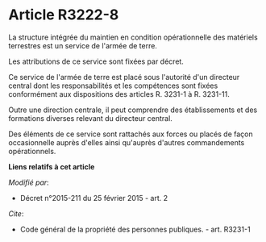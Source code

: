 # Article R3222-8

La structure intégrée du maintien en condition opérationnelle des matériels terrestres est un service de l'armée de terre. 

Les attributions de ce service sont fixées par décret. 

Ce service de l'armée de terre est placé sous l'autorité d'un directeur central dont les responsabilités et les compétences
sont fixées conformément aux dispositions des articles R. 3231-1 à R. 3231-11. 

Outre une direction centrale, il peut comprendre des établissements et des formations diverses relevant du directeur
central. 

Des éléments de ce service sont rattachés aux forces ou placés de façon occasionnelle auprès d'elles ainsi qu'auprès d'autres
commandements opérationnels.

**Liens relatifs à cet article**

_Modifié par_:

  - Décret n°2015-211 du 25 février 2015 - art. 2

_Cite_:

  - Code général de la propriété des personnes publiques. - art. R3231-1
